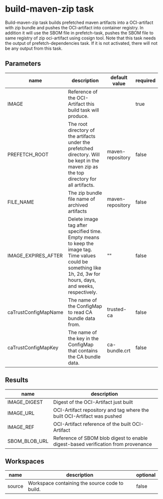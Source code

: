 # build-maven-zip task

Build-maven-zip task builds prefetched maven artifacts into a OCI-artifact with zip bundle  and pushes the OCI-artifact into container registry.
In addition it will use the SBOM file in prefetch-task, pushes the SBOM file to same registry of zip oci-artifact using cosign tool.
Note that this task needs the output of prefetch-dependencies task. If it is not activated, there will not be any output from this task.

## Parameters
|name|description|default value|required|
|---|---|---|---|
|IMAGE|Reference of the OCI-Artifact this build task will produce.||true|
|PREFETCH_ROOT|The root directory of the artifacts under the prefetched directory. Will be kept in the maven zip as the top directory for all artifacts.|maven-repository|false|
|FILE_NAME|The zip bundle file name of archived artifacts|maven-repository|false|
|IMAGE_EXPIRES_AFTER|Delete image tag after specified time. Empty means to keep the image tag. Time values could be something like 1h, 2d, 3w for hours, days, and weeks, respectively.|""|false|
|caTrustConfigMapName|The name of the ConfigMap to read CA bundle data from.|trusted-ca|false|
|caTrustConfigMapKey|The name of the key in the ConfigMap that contains the CA bundle data.|ca-bundle.crt|false|

## Results
|name|description|
|---|---|
|IMAGE_DIGEST|Digest of the OCI-Artifact just built|
|IMAGE_URL|OCI-Artifact repository and tag where the built OCI-Artifact was pushed|
|IMAGE_REF|OCI-Artifact reference of the built OCI-Artifact|
|SBOM_BLOB_URL|Reference of SBOM blob digest to enable digest-based verification from provenance|

## Workspaces
|name|description|optional|
|---|---|---|
|source|Workspace containing the source code to build.|false|